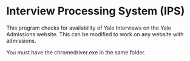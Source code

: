 # Interview Processing System (IPS)
This program checks for availability of Yale Interviews on the Yale Admissions website. This can be modified to work on any website with admissions.

You must have the chromedriver.exe in the same folder.
